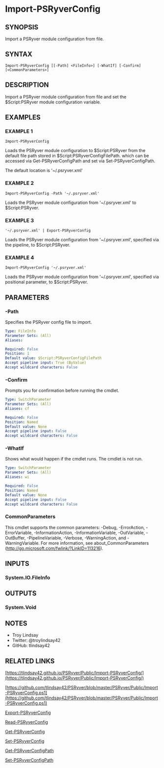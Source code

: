 # Import-PSRyverConfig

## SYNOPSIS
Import a PSRyver module configuration from file.

## SYNTAX

```
Import-PSRyverConfig [[-Path] <FileInfo>] [-WhatIf] [-Confirm] [<CommonParameters>]
```

## DESCRIPTION
Import a PSRyver module configuration from file and set the $Script:PSRyver
module configuration variable.

## EXAMPLES

### EXAMPLE 1
```
Import-PSRyverConfig
```

Loads the PSRyver module configuration to $Script:PSRyver from the default file
path stored in $Script:PSRyverConfigFilePath.
which can be accessed via
Get-PSRyverConfigPath and set via Set-PSRyverConfigPath.

The default location is '~/.psryver.xml'

### EXAMPLE 2
```
Import-PSRyverConfig -Path '~/.psryver.xml'
```

Loads the PSRyver module configuration from '~/.psryver.xml' to
$Script:PSRyver.

### EXAMPLE 3
```
'~/.psryver.xml' | Export-PSRyverConfig
```

Loads the PSRyver module configuration from '~/.psryver.xml', specified via the
pipeline, to $Script:PSRyver.

### EXAMPLE 4
```
Import-PSRyverConfig '~/.psryver.xml'
```

Loads the PSRyver module configuration from '~/.psryver.xml', specified via
positional parameter, to $Script:PSRyver.

## PARAMETERS

### -Path
Specifies the PSRyver config file to import.

```yaml
Type: FileInfo
Parameter Sets: (All)
Aliases:

Required: False
Position: 1
Default value: $Script:PSRyverConfigFilePath
Accept pipeline input: True (ByValue)
Accept wildcard characters: False
```

### -Confirm
Prompts you for confirmation before running the cmdlet.

```yaml
Type: SwitchParameter
Parameter Sets: (All)
Aliases: cf

Required: False
Position: Named
Default value: None
Accept pipeline input: False
Accept wildcard characters: False
```

### -WhatIf
Shows what would happen if the cmdlet runs.
The cmdlet is not run.

```yaml
Type: SwitchParameter
Parameter Sets: (All)
Aliases: wi

Required: False
Position: Named
Default value: None
Accept pipeline input: False
Accept wildcard characters: False
```

### CommonParameters
This cmdlet supports the common parameters: -Debug, -ErrorAction, -ErrorVariable, -InformationAction, -InformationVariable, -OutVariable, -OutBuffer, -PipelineVariable, -Verbose, -WarningAction, and -WarningVariable.
For more information, see about_CommonParameters (http://go.microsoft.com/fwlink/?LinkID=113216).

## INPUTS

### System.IO.FileInfo
## OUTPUTS

### System.Void
## NOTES
- Troy Lindsay
- Twitter: @troylindsay42
- GitHub: tlindsay42

## RELATED LINKS

[https://tlindsay42.github.io/PSRyver/Public/Import-PSRyverConfig/](https://tlindsay42.github.io/PSRyver/Public/Import-PSRyverConfig/)

[https://github.com/tlindsay42/PSRyver/blob/master/PSRyver/Public/Import-PSRyverConfig.ps1](https://github.com/tlindsay42/PSRyver/blob/master/PSRyver/Public/Import-PSRyverConfig.ps1)

[Export-PSRyverConfig]()

[Read-PSRyverConfig]()

[Get-PSRyverConfig]()

[Set-PSRyverConfig]()

[Get-PSRyverConfigPath]()

[Set-PSRyverConfigPath]()

